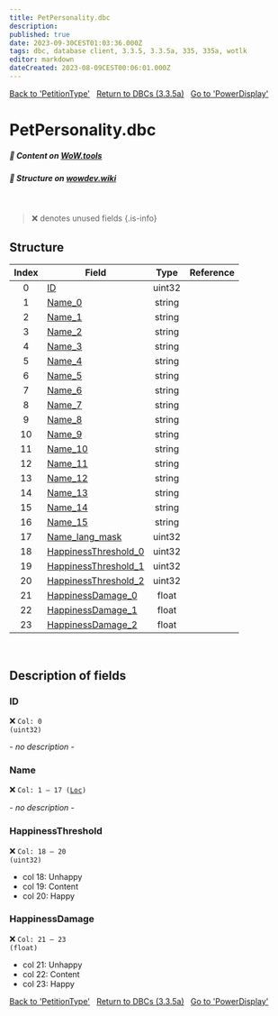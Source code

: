 ```yaml
---
title: PetPersonality.dbc
description:
published: true
date: 2023-09-30CEST01:03:36.000Z
tags: dbc, database client, 3.3.5, 3.3.5a, 335, 335a, wotlk
editor: markdown
dateCreated: 2023-08-09CEST00:06:01.000Z
---
```

<a href="https://trinitycore.info/files/DBC/335/petitiontype" class="mt-5 v-btn v-btn--depressed v-btn--flat v-btn--outlined theme--light v-size--default darkblue--text text--lighten-3"><span class="v-btn__content"><i aria-hidden="true" class="v-icon notranslate v-icon--left mdi mdi-arrow-left theme--light"></i><span>Back to 'PetitionType'</span></span></a>&nbsp;&nbsp;&nbsp;<a href="https://trinitycore.info/files/DBC/335/home" class="mt-5 v-btn v-btn--depressed v-btn--flat v-btn--outlined theme--light v-size--default darkblue--text text--lighten-3"><span class="v-btn__content"><i aria-hidden="true" class="v-icon notranslate v-icon--left mdi mdi-home-outline theme--light"></i><span>Return to DBCs (3.3.5a)</span></span></a>&nbsp;&nbsp;&nbsp;<a href="https://trinitycore.info/files/DBC/335/powerdisplay" class="mt-5 v-btn v-btn--depressed v-btn--flat v-btn--outlined theme--light v-size--default darkblue--text text--lighten-3"><span class="v-btn__content"><span>Go to 'PowerDisplay'</span><i aria-hidden="true" class="v-icon notranslate v-icon--right mdi mdi-arrow-right theme--light"></i></span></a>

# PetPersonality.dbc
##### :open_book: Content on [WoW.tools](https://wow.tools/dbc/?dbc=petpersonality&build=3.3.5.12340)
##### :pencil: Structure on [wowdev.wiki](https://wowdev.wiki/DB/PetPersonality)
&nbsp;

> :x: denotes unused fields
{.is-info}


## Structure

| Index | Field | Type | Reference |
| :---: | --- | :---: | --- |
| 0 | [ID](#id) | uint32 |  |
| 1 | [Name_0](#name) | string |  |
| 2 | [Name_1](#name) | string |  |
| 3 | [Name_2](#name) | string |  |
| 4 | [Name_3](#name) | string |  |
| 5 | [Name_4](#name) | string |  |
| 6 | [Name_5](#name) | string |  |
| 7 | [Name_6](#name) | string |  |
| 8 | [Name_7](#name) | string |  |
| 9 | [Name_8](#name) | string |  |
| 10 | [Name_9](#name) | string |  |
| 11 | [Name_10](#name) | string |  |
| 12 | [Name_11](#name) | string |  |
| 13 | [Name_12](#name) | string |  |
| 14 | [Name_13](#name) | string |  |
| 15 | [Name_14](#name) | string |  |
| 16 | [Name_15](#name) | string |  |
| 17 | [Name_lang_mask](#name) | uint32 |  |
| 18 | [HappinessThreshold_0](#happinessthreshold) | uint32 |  |
| 19 | [HappinessThreshold_1](#happinessthreshold) | uint32 |  |
| 20 | [HappinessThreshold_2](#happinessthreshold) | uint32 |  |
| 21 | [HappinessDamage_0](#happinessdamage) | float |  |
| 22 | [HappinessDamage_1](#happinessdamage) | float |  |
| 23 | [HappinessDamage_2](#happinessdamage) | float |  |
&nbsp;
## Description of fields

### ID
:x: <code>Col: 0 (uint32)</code>

*- no description -*
&nbsp;

### Name
:x: <code>Col: 1 &ndash; 17 ([Loc](/how-to/localization))</code>

*- no description -*
&nbsp;

### HappinessThreshold
:x: <code>Col: 18 &ndash; 20 (uint32)</code>

* col 18: Unhappy
* col 19: Content
* col 20: Happy
&nbsp;

### HappinessDamage
:x: <code>Col: 21 &ndash; 23 (float)</code>

* col 21: Unhappy
* col 22: Content
* col 23: Happy
&nbsp;

<a href="https://trinitycore.info/files/DBC/335/petitiontype" class="mt-5 v-btn v-btn--depressed v-btn--flat v-btn--outlined theme--light v-size--default darkblue--text text--lighten-3"><span class="v-btn__content"><i aria-hidden="true" class="v-icon notranslate v-icon--left mdi mdi-arrow-left theme--light"></i><span>Back to 'PetitionType'</span></span></a>&nbsp;&nbsp;&nbsp;<a href="https://trinitycore.info/files/DBC/335/home" class="mt-5 v-btn v-btn--depressed v-btn--flat v-btn--outlined theme--light v-size--default darkblue--text text--lighten-3"><span class="v-btn__content"><i aria-hidden="true" class="v-icon notranslate v-icon--left mdi mdi-home-outline theme--light"></i><span>Return to DBCs (3.3.5a)</span></span></a>&nbsp;&nbsp;&nbsp;<a href="https://trinitycore.info/files/DBC/335/powerdisplay" class="mt-5 v-btn v-btn--depressed v-btn--flat v-btn--outlined theme--light v-size--default darkblue--text text--lighten-3"><span class="v-btn__content"><span>Go to 'PowerDisplay'</span><i aria-hidden="true" class="v-icon notranslate v-icon--right mdi mdi-arrow-right theme--light"></i></span></a>
